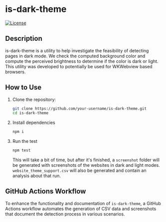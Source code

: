 # is-dark-theme

[![License](https://img.shields.io/badge/license-MIT-blue.svg)](https://opensource.org/licenses/MIT)

## Description

is-dark-theme is a utility to help investigate the feasibility of detecting pages in dark mode. We check the computed background color and compute the perceived brightness to determine if the color is dark or light. This utility was developed to potentially be used for WKWebview based browsers.

<!-- ## Data and Visualizations

Below is a table generated from the latest CSV data, showing examples of theme detection results:

| URL                | Computed Background | Perceived Brightness | Is Dark? |
| ------------------ | ------------------- | -------------------- | -------- |
| `example.com`      | `#000000`           | Low                  | Yes      |
| `another-site.com` | `#FFFFFF`           | High                 | No       |

Visualizations of the theme detection can be viewed through the following links:

- [View Screenshots](https://github.com/user/repo/actions/runs/123456/artifacts/789123) -->

## How to Use

1. Clone the repository:
   ```bash
   git clone https://github.com/your-username/is-dark-theme.git
   cd is-dark-theme
   ```
2. Install dependencies
   ```bash
   npm i
   ```
3. Run the test
   ```bash
   npm test
   ```
   This will take a bit of time, but after it's finished, a `screenshot` folder will be generated with screenshots of the websites in dark and light modes. `website_theme_support.csv` will also be generated and contain an analysis about that run.

## GitHub Actions Workflow

To enhance the functionality and documentation of `is-dark-theme`, a GitHub Actions workflow automates the generation of CSV data and screenshots that document the detection process in various scenarios.

